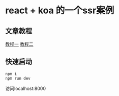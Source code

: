 # react + koa 的一个ssr案例


## 文章教程
[教程一](https://juejin.im/post/5c90b4115188252d9559136c)
[教程二](https://juejin.im/post/5cb86c866fb9a068b47b7338)

## 快速启动
```
npm i
npm run dev
```

访问localhost:8000
